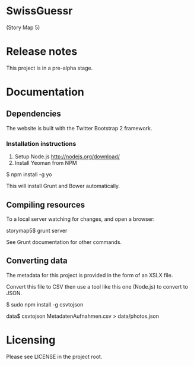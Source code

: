 SwissGuessr
===========
(Story Map 5)

# Release notes

This project is in a pre-alpha stage.

# Documentation

## Dependencies

The website is built with the Twitter Bootstrap 2 framework.

### Installation instructions

1. Setup Node.js http://nodejs.org/download/
2. Install Yeoman from NPM

$ npm install -g yo

This will install Grunt and Bower automatically.

## Compiling resources

To a local server watching for changes, and open a browser:

storymap5$ grunt server

See Grunt documentation for other commands.

## Converting data

The metadata for this project is provided in the form of an XSLX file. 

Convert this file to CSV then use a tool like this one (Node.js) to convert to JSON.

$ sudo npm install -g csvtojson

data$ csvtojson MetadatenAufnahmen.csv > data/photos.json

# Licensing

Please see LICENSE in the project root.
